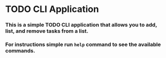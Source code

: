 # TODO CLI Application

### This is a simple TODO CLI application that allows you to add, list, and remove tasks from a list.

### For instructions simple run `help` command to see the available commands.
